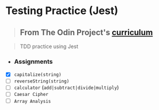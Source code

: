 # Testing Practice (Jest)

> ## From The Odin Project's [curriculum](https://www.theodinproject.com/lessons/testing-practice)

> TDD practice using Jest

- ### Assignments
- [x] `capitalize(string)`
- [ ] `reverseString(string)`
- [ ] `calculator` (`add|subtract|divide|multiply`)
- [ ] `Caesar Cipher`
- [ ] `Array Analysis`
